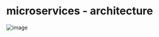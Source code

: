 # microservices - architecture



![image](https://user-images.githubusercontent.com/28192437/204585577-a8899052-1734-4468-9d4d-67653b809f55.png)
